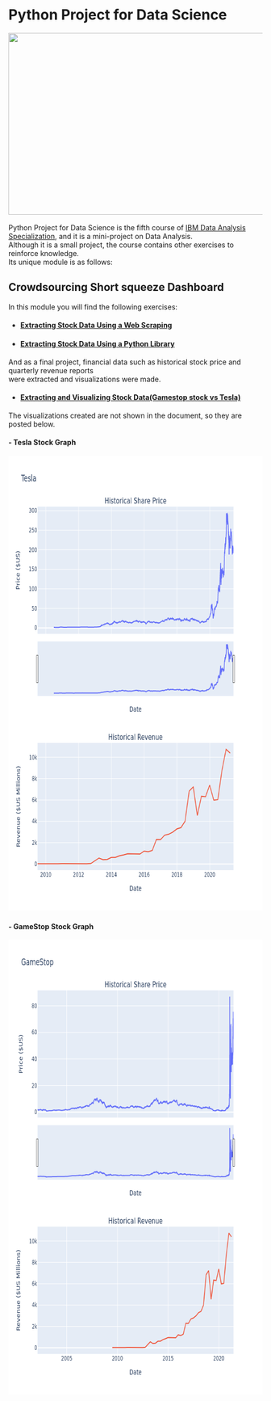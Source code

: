 # Python Project for Data Science

<img src="https://d3f1iyfxxz8i1e.cloudfront.net/courses/course_image/d74c2ecfb15e.jpg" width="600" height="360">

Python Project for Data Science is the fifth course of [IBM Data Analysis Specialization](https://www.coursera.org/account/accomplishments/professional-cert/947G6HG93HX8), and it is a mini-project on Data Analysis.  
Although it is a small project, the course contains other exercises to reinforce knowledge.  
Its unique module is as follows:

## Crowdsourcing Short squeeze Dashboard

In this module you will find the following exercises:  

- #### [Extracting Stock Data Using a Web Scraping](/C5.Python_Project_Data_Science/1.-Final_Assignment_Webscraping.ipynb)

- #### [Extracting Stock Data Using a Python Library](/C5.Python_Project_Data_Science/2.-Final_Assignment_Library.ipynb)

And as a final project, financial data such as historical stock price and quarterly revenue reports  
were extracted and visualizations were made.

- ####  [Extracting and Visualizing Stock Data(Gamestop stock vs Tesla)](/C5.Python_Project_Data_Science/3.-Final_Assignment.ipynb)

The visualizations created are not shown in the document, so they are posted below. 

#### - Tesla Stock Graph  
 
 <img src="/C5.Python_Project_Data_Science/Graph_TG.png" width="700" height="900"/>
 
 
 #### - GameStop Stock Graph  
 
 
 <img src="/C5.Python_Project_Data_Science/Graph_TG2.png" width="700" height="900"/>
